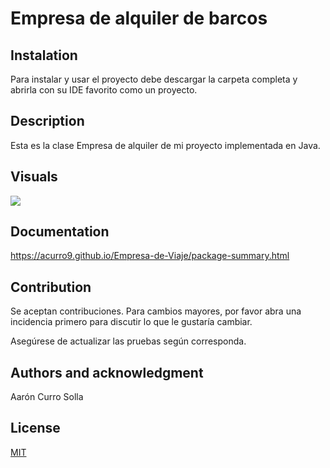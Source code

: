 # Empresa de alquiler de barcos


## Instalation
Para instalar y usar el proyecto debe descargar la carpeta completa y abrirla con su IDE favorito como un proyecto.

## Description
Esta es la clase Empresa de alquiler de mi proyecto implementada en Java.


## Visuals
![](https://i.imgur.com/FemiVhH.png)


## Documentation
https://acurro9.github.io/Empresa-de-Viaje/package-summary.html

## Contribution
Se aceptan contribuciones. Para cambios mayores, por favor abra una incidencia primero para discutir lo que le gustaría cambiar.

Asegúrese de actualizar las pruebas según corresponda.


## Authors and acknowledgment
Aarón Curro Solla

## License

[MIT](https://choosealicense.com/licenses/mit/)
